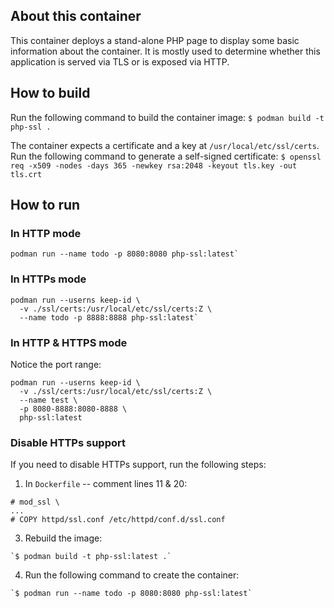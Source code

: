 ## About this container
This container deploys a stand-alone PHP page to display some basic information about
the container. It is mostly used to determine whether this application is served via
TLS or is exposed via HTTP.

## How to build
Run the following command to build the container image:
`$ podman build -t php-ssl .`

The container expects a certificate and a key at `/usr/local/etc/ssl/certs`.
Run the following command to generate a self-signed certificate:
`$ openssl req -x509 -nodes -days 365 -newkey rsa:2048 -keyout tls.key -out tls.crt`

## How to run

### In HTTP mode
```
podman run --name todo -p 8080:8080 php-ssl:latest`
```

### In HTTPs mode
```
podman run --userns keep-id \
  -v ./ssl/certs:/usr/local/etc/ssl/certs:Z \
  --name todo -p 8888:8888 php-ssl:latest`
```

### In HTTP & HTTPS mode
Notice the port range:

```
podman run --userns keep-id \
  -v ./ssl/certs:/usr/local/etc/ssl/certs:Z \
  --name test \
  -p 8080-8888:8080-8888 \
  php-ssl:latest
```

### Disable HTTPs support
If you need to disable HTTPs support, run the following steps:

  1. In `Dockerfile` -- comment lines 11 & 20:
  ```
  # mod_ssl \
  ...
  # COPY httpd/ssl.conf /etc/httpd/conf.d/ssl.conf
  ```
  3. Rebuild the image:
  ```
  `$ podman build -t php-ssl:latest .`
  ```
  4. Run the following command to create the container:
  ```
  `$ podman run --name todo -p 8080:8080 php-ssl:latest`
  ```
